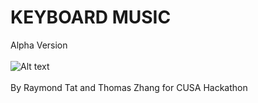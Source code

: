 # KEYBOARD MUSIC
Alpha Version
<BR><BR>
![Alt text](Cover.jpg?raw=true "Optional Title")
<br><br>
By Raymond Tat and Thomas Zhang for CUSA Hackathon
